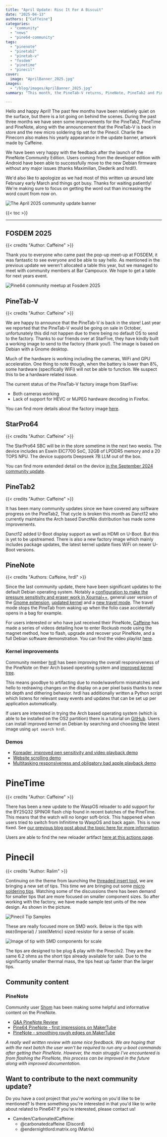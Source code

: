 ```yaml
---
title: "April Update: Risc It For A Biscuit"
date: "2025-04-13"
authors: ["Caffeine"]
categories: 
  - "community"
  - "news"
  - "pine64-community"
tags: 
  - "pinenote"
  - "pinetab2"
  - "pinetab-v"
  - "fosdem"
  - "pinetime"
  - "pinecil"
cover: 
  image: "AprilBanner_2025.jpg"
images:
  - "/blog/images/AprilBanner_2025.jpg"
summary: "This month, the PineTab-V returns, PineNote, PineTab2 and PineTime software improvements and a new Pinecil micro soldering tip set. Does anyone even read these descriptions?"

---
```


Hello and happy April! The past few months have been relatively quiet on the surface, but there is a lot going on behind the scenes. During the past three months we have seen some improvements for the PineTab2, PineTime and PineNote, along with the announcement that the PineTab-V is back in store and the new micro soldering tip set for the Pinecil. Charlie the Pinecorn also makes his yearly appearance in the update banner, artwork made by Caffeine.   

We have been very happy with the feedback after the launch of the PineNote Community Edition. Users coming from the developer edition with Android have been able to successfully move to the new Debian firmware without any major issues (thanks Maximilian, Diederik and hrdl!). 

We'd also like to apologize as we had most of this written up around late February early March and things got busy. Thanks for waiting patiently! We're making sure to focus on getting the word out than increasing the word count from now on. 

![The April 2025 community update banner](/blog/images/AprilBanner_2025.jpg)

{{< toc >}}

--- 

## FOSDEM 2025
{{< credits "Author: Caffeine" >}}

Thank you to everyone who came past the pop-up meet-up at FOSDEM, it was fantastic to see everyone and be able to say hello. As mentioned in the previous update we weren't allocated a table this year, but we managed to meet with community members at Bar Campouce. We hope to get a table for next years event. 

![Pine64 community meetup at Fosdem 2025](/blog/images/April_2025/fosdem2025.jpg)

## PineTab-V 
{{< credits "Author: Caffeine" >}}

We are happy to announce that the PineTab-V is back in the store! Last year we reported that the PineTab-V would be going on sale in October, unfortunately this did not happen due to there being no default OS to send to the factory. Thanks to our friends over at StarFive, they have kindly built a working image to send to the factory (thank you!). The image is based on Debian with a Gnome desktop. 

Much of the hardware is working including the cameras, WiFi and GPU acceleration. One thing to note though, when the battery is lower than 8%, some hardware (specifically WiFi) will not be able to function. We suspect this to be a hardware related issue.

The current status of the PineTab-V factory image from StarFive:

* Both cameras working
* Lack of support for HEVC or MJPEG hardware decoding in Firefox.

You can find more details about the factory image [here](/blog/files/April_2025/PineTab-V_StarFive_Build_Debian_Release_Notes_v1.0.0.pdf).

## StarPro64
{{< credits "Author: Caffeine" >}}

The StarPro64 SBC will be in the store sometime in the next two weeks. The device includes an Eswin EIC7700 SoC, 32GB of LPDDR5 memory and a 20 TOPS NPU. The device supports Deepseek 7B LLM out of the box. 

You can find more extended detail on the device [in the September 2024 community update](https://pine64.org/2024/10/02/september_2024/). 

## PineTab2
{{< credits "Author: Caffeine" >}}

It has been many community updates since we have covered any software progress on the PineTab2,  That cycle is broken this month as Danct12 who currently maintains the Arch based DanctNix distribution has made some improvements.

Danct12 added U-Boot display support as well as HDMI on U-Boot. But this is yet to be upstreamed. There is also a new factory image which mainly includes package updates, the latest kernel update fixes WiFi on newer U-Boot versions.

## PineNote
{{< credits "Authors: Caffeine, hrdl" >}}

Since the last community update, there have been significant updates to the default Debian operating system. Notably a [configuration to make the pressure sensitivity and eraser work in Xournal++](https://github.com/PNDeb/pinenote-tweaks/commit/65ebea8a9d4f21741cf22a5f2beec8eb5aca567c), general user version of the [Gnome extension](https://github.com/PNDeb/pinenote-gnome-extension/commit/d8bc36f6b68c3049a5d6862ef9d0d48b6ac0dd7b), [updated kernel](https://github.com/m-weigand/linux/tree/branch_pinenote_6-12_v1) and a [new travel mode](https://github.com/PNDeb/pinenote-gnome-extension/commit/0c3d53261ab081975271a1b56f8a6dd255430fb1). The travel mode stops the PineTab from waking up when the folio case accidentally opens in a bag for example.

For users interested or who have just received their PineNote, [Caffeine](https://github.com/carbonatedcaffeine) has made a series of videos detailing how to enter Rockusb mode using the magnet method, how to flash, upgrade and recover your PineNote, and a full Debian software demonstration. You can find the video playlist [here](https://youtube.com/playlist?list=PLdVTsU3z511czt6WO_w5_MpOW52KkhQCB&si=Zh5xlBHhjuLvje6h).

### Kernel improvements

Community member [hrdl](https://git.sr.ht/~hrdl/) has been improving the overall responsiveness of the PineNote on their Arch based operating system and [improved kernel tree](https://git.sr.ht/~hrdl/linux).

This means goodbye to artifacting due to mode/waveform mismatches and hello to redrawing changes on the display on a per pixel basis thanks to new bit depth and dithering behavior. hrdl has additionally written a Python script which listens for relevant sway events and updates that can be set up per application automatically.

If users are interested in trying the Arch based operating system (which is able to be installed on the OS2 partition) there is a tutorial on [GitHub](https://github.com/hrdl-github/pinenote-arch). Users can install improved kernel on Debian by searching and choosing the latest image using `apt search hrdl`.

### Demos
* [Koreader, improved pen sensitivity and video playback demo](https://files.hrdl.eu/pn_2025-03-23-xpp_koreader_mpv.mp4)
* [Website scrolling demo](https://files.hrdl.eu/pn_2025-03-23-qutebrowser.mp4)
* [Multitasking responsiveness and obligatory bad apple playback demo](https://files.hrdl.eu/pn_2025-03-20_sway_hints.mp4)

# PineTime
{{< credits "Author: Caffeine" >}}

There has been a new update to the WaspOS reloader to add support for the BY25Q32 SPINOR flash chip found in recent batches of the PineTime. This means that the watch will no longer soft-brick. This happened when users tried to switch from Infinitime to WaspOS and back again. This is now fixed. See [our previous blog post about the topic here for more information](https://github.com/wasp-os/wasp-os/actions/runs/13102413879).

Users are able to find the new reloader artifact [here at this actions page](https://github.com/wasp-os/wasp-os/actions/runs/13102413879).

# Pinecil
{{< credits "Author: Ralim" >}}

Continuing on the theme from launching the [threaded insert tool](https://pine64.com/product/pinecil-threaded-insert-tips-set-and-adapter/), we are bringing a new set of tips. This time we are bringing out some [micro soldering tips](https://pine64.com/product/pinecil-micro-soldering-tip-set/).
Watching some of the discussions there has been demand for smaller tips that are more focused on smaller component sizes. 
So after working with the factory, we have made sample test units of the new design. As shown in the picture.

![Pinecil Tip Samples](/blog/images/April_2025/microsoldering.jpg)

These are really focused more on SMD work. Below is the tips with `0603`(Imperial) / `1608`(Metric) sized resistor for a sense of scale.

![Image of tip with SMD components for scale](/blog/images/April_2025/smallcomponents.jpg)

The tips are designed to be plug & play with the Pinecilv2. They are the same 6.2 ohms as the short tips already available for sale.
Due to the significantly smaller thermal mass, the tips heat up faster than the larger tips.

## Community content
### PineNote
Community user [Shom](https://shom.dev/) has been making some helpful and informative content on the PineNote. 

* [Q&A PineNote Review](https://shom.dev/posts/20250308_pinenote-day-one/)
* [Pine64 PineNote - first impressions on MakerTube](https://makertube.net/w/cSDcWZVjFksZsxpPx5yo8j)
* [PineNote - smoothing rough edges on MakerTube](https://makertube.net/w/w3MicEqLiVrpE1FcAvKKae)

*A really well written review with some nice feedback. We are hoping that with the next batch the user won't be required to run any u-boot commands after getting their PineNote. However, the main struggle I've encountered is from flashing the PineNote, this process can be improved in the future along with improved documentation.*

## Want to contribute to the next community update?

Do you have a cool project that you're working on you'd like to be mentioned? Is there something you're interested in that you'd like to write about related to Pine64? If you're interested, please contact us!

- Camden/CarbonatedCaffeine: 
  - @carbonatedcaffeine (Discord)
  - @endernightlord:matrix.org (Matrix)
